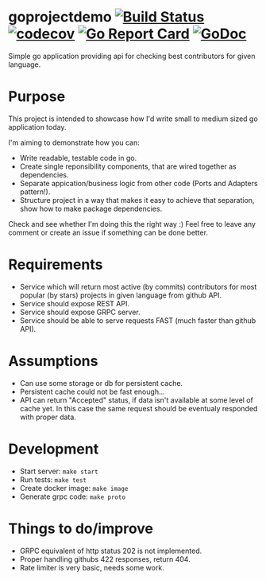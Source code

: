 # goprojectdemo [![Build Status](https://travis-ci.org/m-zajac/goprojectdemo.svg?branch=master)](https://travis-ci.org/m-zajac/goprojectdemo) [![codecov](https://codecov.io/gh/m-zajac/goprojectdemo/branch/master/graph/badge.svg)](https://codecov.io/gh/m-zajac/goprojectdemo) [![Go Report Card](https://goreportcard.com/badge/github.com/m-zajac/goprojectdemo)](https://goreportcard.com/report/github.com/m-zajac/goprojectdemo) [![GoDoc](https://godoc.org/github.com/m-zajac/goprojectdemo?status.svg)](http://godoc.org/github.com/m-zajac/goprojectdemo)

Simple go application providing api for checking best contributors for given language.

# Purpose

This project is intended to showcase how I'd write small to medium sized go application today.

I'm aiming to demonstrate how you can:
- Write readable, testable code in go.
- Create single reponsibility components, that are wired together as dependencies.
- Separate appication/business logic from other code (Ports and Adapters pattern!).
- Structure project in a way that makes it easy to achieve that separation, show how to make package dependencies.

Check and see whether I'm doing this the right way :) Feel free to leave any comment or create an issue if something can be done better.

# Requirements

- Service which will return most active (by commits) contributors for most popular (by stars) projects in given language from github API.
- Service should expose REST API.
- Service should expose GRPC server.
- Service should be able to serve requests FAST (much faster than github API).

# Assumptions

- Can use some storage or db for persistent cache.
- Persistent cache could not be fast enough...
- API can return "Accepted" status, if data isn't available at some level of cache yet. In this case the same request should be eventualy responded with proper data.

# Development

- Start server: `make start`
- Run tests: `make test`
- Create docker image: `make image`
- Generate grpc code: `make proto`

# Things to do/improve

- GRPC equivalent of http status 202 is not implemented.
- Proper handling githubs 422 responses, return 404.
- Rate limiter is very basic, needs some work.